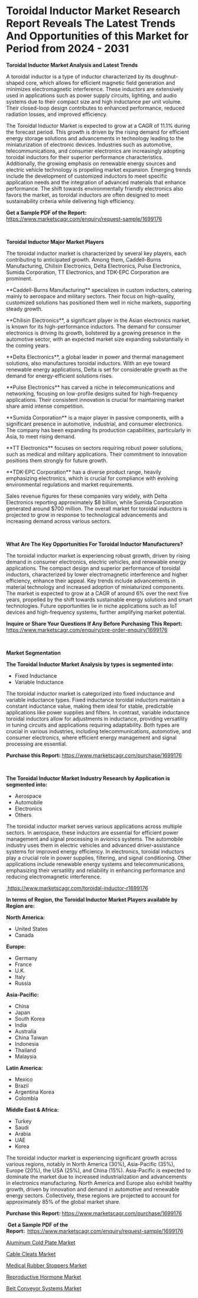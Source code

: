 <p><h1>Toroidal Inductor Market Research Report Reveals The Latest Trends And Opportunities of this Market for Period from 2024 - 2031</h1></p><p><strong>Toroidal Inductor Market Analysis and Latest Trends</strong></p>
<p><p>A toroidal inductor is a type of inductor characterized by its doughnut-shaped core, which allows for efficient magnetic field generation and minimizes electromagnetic interference. These inductors are extensively used in applications such as power supply circuits, lighting, and audio systems due to their compact size and high inductance per unit volume. Their closed-loop design contributes to enhanced performance, reduced radiation losses, and improved efficiency.</p><p>The Toroidal Inductor Market is expected to grow at a CAGR of 11.1% during the forecast period. This growth is driven by the rising demand for efficient energy storage solutions and advancements in technology leading to the miniaturization of electronic devices. Industries such as automotive, telecommunications, and consumer electronics are increasingly adopting toroidal inductors for their superior performance characteristics. Additionally, the growing emphasis on renewable energy sources and electric vehicle technology is propelling market expansion. Emerging trends include the development of customized inductors to meet specific application needs and the integration of advanced materials that enhance performance. The shift towards environmentally friendly electronics also favors the market, as toroidal inductors are often designed to meet sustainability criteria while delivering high efficiency.</p></p>
<p><strong>Get a Sample PDF of the Report:&nbsp;</strong> <a href="https://www.marketscagr.com/enquiry/request-sample/1699176?utm_campaign=1560&utm_medium=2&utm_source=Github&utm_content=ia&utm_term=20102024&utm_id=toroidal-inductor">https://www.marketscagr.com/enquiry/request-sample/1699176</a></p>
<p>&nbsp;</p>
<p><strong>Toroidal Inductor Major Market Players</strong></p>
<p><p>The toroidal inductor market is characterized by several key players, each contributing to anticipated growth. Among them, Caddell-Burns Manufacturing, Chilisin Electronics, Delta Electronics, Pulse Electronics, Sumida Corporation, TT Electronics, and TDK-EPC Corporation are prominent.</p><p>**Caddell-Burns Manufacturing** specializes in custom inductors, catering mainly to aerospace and military sectors. Their focus on high-quality, customized solutions has positioned them well in niche markets, supporting steady growth.</p><p>**Chilisin Electronics**, a significant player in the Asian electronics market, is known for its high-performance inductors. The demand for consumer electronics is driving its growth, bolstered by a growing presence in the automotive sector, with an expected market size expanding substantially in the coming years.</p><p>**Delta Electronics**, a global leader in power and thermal management solutions, also manufactures toroidal inductors. With an eye toward renewable energy applications, Delta is set for considerable growth as the demand for energy-efficient solutions rises.</p><p>**Pulse Electronics** has carved a niche in telecommunications and networking, focusing on low-profile designs suited for high-frequency applications. Their consistent innovation is crucial for maintaining market share amid intense competition.</p><p>**Sumida Corporation** is a major player in passive components, with a significant presence in automotive, industrial, and consumer electronics. The company has been expanding its production capabilities, particularly in Asia, to meet rising demand.</p><p>**TT Electronics** focuses on sectors requiring robust power solutions, such as medical and military applications. Their commitment to innovation positions them strongly for future growth.</p><p>**TDK-EPC Corporation** has a diverse product range, heavily emphasizing electronics, which is crucial for compliance with evolving environmental regulations and market requirements.</p><p>Sales revenue figures for these companies vary widely, with Delta Electronics reporting approximately $8 billion, while Sumida Corporation generated around $700 million. The overall market for toroidal inductors is projected to grow in response to technological advancements and increasing demand across various sectors.</p></p>
<p>&nbsp;</p>
<p><strong>What Are The Key Opportunities For Toroidal Inductor Manufacturers?</strong></p>
<p><p>The toroidal inductor market is experiencing robust growth, driven by rising demand in consumer electronics, electric vehicles, and renewable energy applications. The compact design and superior performance of toroidal inductors, characterized by lower electromagnetic interference and higher efficiency, enhance their appeal. Key trends include advancements in material technology and increased adoption of miniaturized components. The market is expected to grow at a CAGR of around 6% over the next five years, propelled by the shift towards sustainable energy solutions and smart technologies. Future opportunities lie in niche applications such as IoT devices and high-frequency systems, further amplifying market potential.</p></p>
<p><strong>Inquire or Share Your Questions If Any Before Purchasing This Report:</strong> <a href="https://www.marketscagr.com/enquiry/pre-order-enquiry/1699176?utm_campaign=1560&utm_medium=2&utm_source=Github&utm_content=ia&utm_term=20102024&utm_id=toroidal-inductor">https://www.marketscagr.com/enquiry/pre-order-enquiry/1699176</a></p>
<p>&nbsp;</p>
<p><strong>Market Segmentation</strong></p>
<p><strong>The Toroidal Inductor Market Analysis by types is segmented into:</strong></p>
<p><ul><li>Fixed Inductance</li><li>Variable Inductance</li></ul></p>
<p><p>The toroidal inductor market is categorized into fixed inductance and variable inductance types. Fixed inductance toroidal inductors maintain a constant inductance value, making them ideal for stable, predictable applications like power supplies and filters. In contrast, variable inductance toroidal inductors allow for adjustments in inductance, providing versatility in tuning circuits and applications requiring adaptability. Both types are crucial in various industries, including telecommunications, automotive, and consumer electronics, where efficient energy management and signal processing are essential.</p></p>
<p><strong>Purchase this Report:&nbsp;</strong><a href="https://www.marketscagr.com/purchase/1699176?utm_campaign=1560&utm_medium=2&utm_source=Github&utm_content=ia&utm_term=20102024&utm_id=toroidal-inductor">https://www.marketscagr.com/purchase/1699176</a></p>
<p>&nbsp;</p>
<p><strong>The Toroidal Inductor Market Industry Research by Application is segmented into:</strong></p>
<p><ul><li>Aerospace</li><li>Automobile</li><li>Electronics</li><li>Others</li></ul></p>
<p><p>The toroidal inductor market serves various applications across multiple sectors. In aerospace, these inductors are essential for efficient power management and signal processing in avionics systems. The automobile industry uses them in electric vehicles and advanced driver-assistance systems for improved energy efficiency. In electronics, toroidal inductors play a crucial role in power supplies, filtering, and signal conditioning. Other applications include renewable energy systems and telecommunications, emphasizing their versatility and reliability in enhancing performance and reducing electromagnetic interference.</p></p>
<p><a href="https://www.marketscagr.com/toroidal-inductor-r1699176?utm_campaign=1560&utm_medium=2&utm_source=Github&utm_content=ia&utm_term=20102024&utm_id=toroidal-inductor">&nbsp;https://www.marketscagr.com/toroidal-inductor-r1699176</a></p>
<p><strong>In terms of Region, the Toroidal Inductor Market Players available by Region are:</strong></p>
<p>
    <p> <strong> North America: </strong>
        <ul>
            <li>United States</li>
            <li>Canada</li>
        </ul>
        </p> 
    <p> <strong> Europe: </strong>
        <ul>
            <li>Germany</li>
            <li>France</li>
            <li>U.K.</li>
            <li>Italy</li>
            <li>Russia</li>
        </ul>
        </p> 
    <p> <strong> Asia-Pacific: </strong>
        <ul>
            <li>China</li>
            <li>Japan</li>
            <li>South Korea</li>
            <li>India</li>
            <li>Australia</li>
            <li>China Taiwan</li>
            <li>Indonesia</li>
            <li>Thailand</li>
            <li>Malaysia</li>
        </ul>
        </p> 
    <p> <strong> Latin America: </strong>
        <ul>
            <li>Mexico</li>
            <li>Brazil</li>
            <li>Argentina Korea</li>
            <li>Colombia</li>
        </ul>
        </p> 
    <p> <strong> Middle East & Africa: </strong>
        <ul>
            <li>Turkey</li>
            <li>Saudi</li>
            <li>Arabia</li>
            <li>UAE</li>
            <li>Korea</li>
        </ul>
    </p>
    </p>
<p><p>The toroidal inductor market is experiencing significant growth across various regions, notably in North America (30%), Asia-Pacific (35%), Europe (20%), the USA (25%), and China (15%). Asia-Pacific is expected to dominate the market due to increased industrialization and advancements in electronics manufacturing. North America and Europe also exhibit healthy growth, driven by innovation and demand in automotive and renewable energy sectors. Collectively, these regions are projected to account for approximately 85% of the global market share.</p></p>
<p><strong>Purchase this Report: </strong><a href="https://www.marketscagr.com/purchase/1699176?utm_campaign=1560&utm_medium=2&utm_source=Github&utm_content=ia&utm_term=20102024&utm_id=toroidal-inductor">https://www.marketscagr.com/purchase/1699176</a></p>
<p>&nbsp;<strong>Get a Sample PDF of the Report:&nbsp;&nbsp;</strong><a href="https://www.marketscagr.com/enquiry/request-sample/1699176?utm_campaign=1560&utm_medium=2&utm_source=Github&utm_content=ia&utm_term=20102024&utm_id=toroidal-inductor">https://www.marketscagr.com/enquiry/request-sample/1699176</a></p>
<p><strong></strong></p>
<p><p><a href="https://www.linkedin.com/pulse/aluminum-cold-plate-industry-insights-report-analyzing-eyvxe?utm_campaign=1560&utm_medium=2&utm_source=Github&utm_content=ia&utm_term=20102024&utm_id=toroidal-inductor">Aluminum Cold Plate Market</a></p><p><a href="https://www.linkedin.com/pulse/global-cable-cleats-market-trends-insights-growth-zicfe?utm_campaign=1560&utm_medium=2&utm_source=Github&utm_content=ia&utm_term=20102024&utm_id=toroidal-inductor">Cable Cleats Market</a></p><p><a href="https://www.linkedin.com/pulse/future-medical-rubber-stoppers-market-global-forecast-4nape?utm_campaign=1560&utm_medium=2&utm_source=Github&utm_content=ia&utm_term=20102024&utm_id=toroidal-inductor">Medical Rubber Stoppers Market</a></p><p><a href="https://www.linkedin.com/pulse/driving-forces-global-reproductive-hormone-market-trends-applications-fqmpc?utm_campaign=1560&utm_medium=2&utm_source=Github&utm_content=ia&utm_term=20102024&utm_id=toroidal-inductor">Reproductive Hormone Market</a></p><p><a href="https://www.linkedin.com/pulse/global-belt-conveyor-systems-market-exploring-share-trends-future-os9le?utm_campaign=1560&utm_medium=2&utm_source=Github&utm_content=ia&utm_term=20102024&utm_id=toroidal-inductor">Belt Conveyor Systems Market</a></p></p>